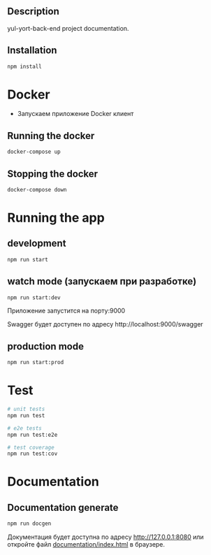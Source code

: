 ## Description

yul-yort-back-end project documentation.

## Installation

```bash
npm install
```

# Docker
- Запускаем приложение Docker клиент
## Running the docker
```bash
docker-compose up
```

## Stopping the docker

```bash
docker-compose down
```

# Running the app

## development
```bash
npm run start
```

## watch mode (запускаем при разработке)
```bash
npm run start:dev
```
Приложение запустится на порту:9000

Swagger будет доступен по адресу http://localhost:9000/swagger

## production mode
```bash
npm run start:prod
```

# Test

```bash
# unit tests
npm run test

# e2e tests
npm run test:e2e

# test coverage
npm run test:cov
```
# Documentation

## Documentation generate
```bash
npm run docgen
```
Документация будет доступна по адресу http://127.0.0.1:8080 или откройте файл [documentation/index.html](documentation/index.html) в браузере. 
